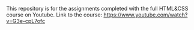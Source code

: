 This repository is for the assignments completed with the full HTML&CSS course on Youtube.
Link to the course: https://www.youtube.com/watch?v=G3e-cpL7ofc 
